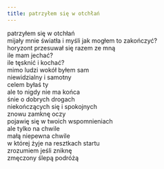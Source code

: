 ```yaml
---
title: patrzyłem się w otchłań
---
```


patrzyłem się w otchłań<br>
mijały mnie światła i myśli
jak mogłem to zakończyć?<br>
horyzont przesuwał się razem ze mną<br>
ile mam jechać?<br>
ile tęsknić i kochać?<br>
mimo ludzi wokół byłem sam<br>
niewidzialny i samotny<br>
celem byłaś ty<br>
ale to nigdy nie ma końca<br>
śnie o dobrych drogach<br>
niekończących się i spokojnych<br>
znowu zamknę oczy<br>
pojawię się w twoich wspomnieniach<br>
ale tylko na chwile<br>
małą niepewna chwile<br>
w której żyje na resztkach startu<br>
zrozumiem jeśli zniknę<br>
zmęczony ślepą podróżą
